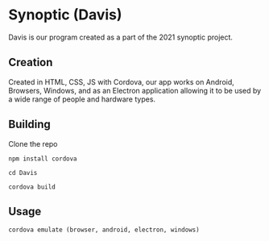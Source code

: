 # Synoptic (Davis)

Davis is our program created as a part of the 2021 synoptic project.

## Creation

Created in HTML, CSS, JS with Cordova, our app works on Android, Browsers, Windows, and as an Electron application allowing it to be used by a wide range of people and hardware types.

## Building

Clone the repo

```npm
npm install cordova
```

``` unix
cd Davis
```

```npm
cordova build
```

## Usage

```npm
cordova emulate (browser, android, electron, windows)
```
